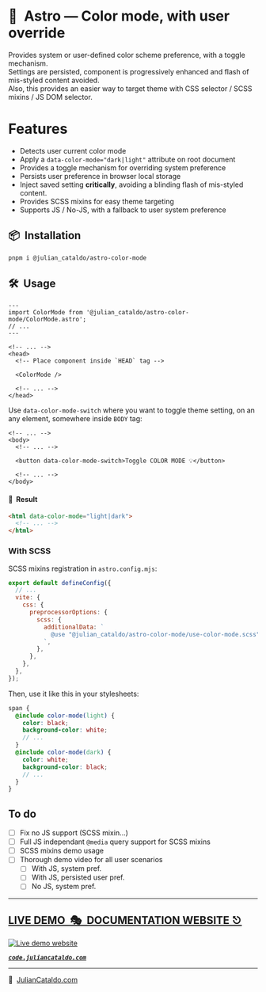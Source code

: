 # 🚀  Astro — Color mode, with user override

Provides system or user-defined color scheme preference, with a toggle mechanism.  
Settings are persisted, component is progressively enhanced and flash of mis-styled content avoided.  
Also, this provides an easier way to target theme with CSS selector / SCSS mixins / JS DOM selector.

# Features

- Detects user current color mode
- Apply a `data-color-mode="dark|light"` attribute on root document
- Provides a toggle mechanism for overriding system preference
- Persists user preference in browser local storage
- Inject saved setting **critically**, avoiding a blinding flash of mis-styled content.
- Provides SCSS mixins for easy theme targeting
- Supports JS / No-JS, with a fallback to user system preference

## 📦  Installation

```sh
pnpm i @julian_cataldo/astro-color-mode
```

## 🛠  Usage

```astro
---
import ColorMode from '@julian_cataldo/astro-color-mode/ColorMode.astro';
// ...
---
```

```astro
<!-- ... -->
<head>
  <!-- Place component inside `HEAD` tag -->

  <ColorMode />

  <!-- ... -->
</head>
```

Use `data-color-mode-switch` where you want to toggle theme setting,
on an any element, somewhere inside `BODY` tag:

```astro
<!-- ... -->
<body>
  <!-- ... -->

  <button data-color-mode-switch>Toggle COLOR MODE 💡</button>

  <!-- ... -->
</body>
```

#### 🎉  Result

```html
<html data-color-mode="light|dark">
  <!-- ... -->
</html>
```

### With SCSS

SCSS mixins registration in `astro.config.mjs`:

```js
export default defineConfig({
  // ...
  vite: {
    css: {
      preprocessorOptions: {
        scss: {
          additionalData: `
            @use "@julian_cataldo/astro-color-mode/use-color-mode.scss" as *;
          `,
        },
      },
    },
  },
});
```

Then, use it like this in your stylesheets:

```scss
span {
  @include color-mode(light) {
    color: black;
    background-color: white;
    // ...
  }
  @include color-mode(dark) {
    color: white;
    background-color: black;
    // ...
  }
}
```

## To do

- [ ] Fix no JS support (SCSS mixin…)
- [ ] Full JS independant `@media` query support for SCSS mixins
- [ ] SCSS mixins demo usage
- [ ] Thorough demo video for all user scenarios
  - [ ] With JS, system pref.
  - [ ] With JS, persisted user pref.
  - [ ] No JS, system pref.

<div class="git-footer">

---

## [LIVE DEMO  🎭  DOCUMENTATION WEBSITE ⎋](https://code.juliancataldo.com/)

[![Live demo website](https://code.juliancataldo.com/poster.png)](https://code.juliancataldo.com)

**_[`code.juliancataldo.com`](https://code.juliancataldo.com/)_**

---

🔗  [JulianCataldo.com](https://www.juliancataldo.com/)

</div>
